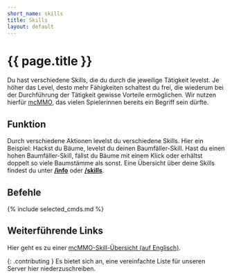 ```yaml
---
short_name: skills
title: Skills
layout: default
---
```

# {{ page.title }}

Du hast verschiedene Skills, die du durch die jeweilige Tätigkeit levelst. Je
höher das Level, desto mehr Fähigkeiten schaltest du frei, die wiederum bei der
Durchführung der Tätigkeit gewisse Vorteile ermöglichen. Wir nutzen hierfür
[mcMMO](https://mcmmo.org/), das vielen Spielerinnen bereits ein Begriff sein
dürfte.

## Funktion

Durch verschiedene Aktionen levelst du verschiedene Skills. Hier ein Beispiel:
Hackst du Bäume, levelst du deinen Baumfäller-Skill. Hast du einen hohen
Baumfäller-Skill, fällst du Bäume mit einem Klick oder erhältst doppelt so viele
Baumstämme als sonst. Eine Übersicht über deine Skills findest du unter
**[/info](/commands/info)** oder **[/skills](/commands/skills)**.

## Befehle

{% include selected_cmds.md %}

## Weiterführende Links

Hier geht es zu einer [mcMMO-Skill-Übersicht (auf
Englisch)](https://wiki.mcmmo.org/skills).

{: .contributing }
Es bietet sich an, eine vereinfachte Liste für unseren Server hier
niederzuschreiben.
